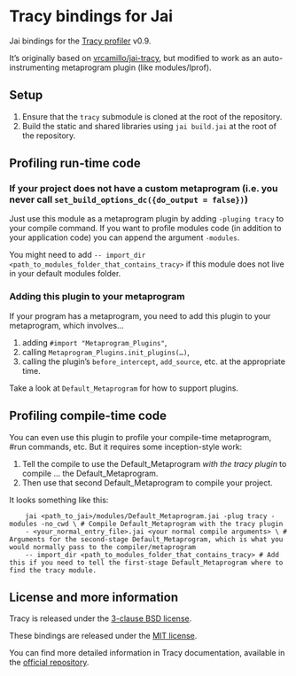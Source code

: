 # Tracy bindings for Jai

Jai bindings for the [Tracy profiler](https://github.com/wolfpld/tracy) v0.9.

It’s originally based on [vrcamillo/jai-tracy](https://github.com/vrcamillo/jai-tracy), but modified to work as an auto-instrumenting metaprogram plugin (like modules/Iprof).

## Setup

1. Ensure that the `tracy` submodule is cloned at the root of the repository.
2. Build the static and shared libraries using `jai build.jai` at the root of the repository.

## Profiling run-time code

### If your project does not have a custom metaprogram (i.e. you never call `set_build_options_dc({do_output = false})`)

Just use this module as a metaprogram plugin by adding `-pluging tracy` to your compile command.
If you want to profile modules code (in addition to your application code) you can append the argument `-modules`.

You might need to add `-- import_dir <path_to_modules_folder_that_contains_tracy>` if this module does not live in your default modules folder.

### Adding this plugin to your metaprogram

If your program has a metaprogram, you need to add this plugin to your metaprogram, which involves…

1. adding `#import "Metaprogram_Plugins"`,
2. calling `Metaprogram_Plugins.init_plugins(…)`,
3. calling the plugin’s `before_intercept`, `add_source`, etc. at the appropriate time.

Take a look at `Default_Metaprogram` for how to support plugins.


## Profiling compile-time code

You can even use this plugin to profile your compile-time metaprogram, #run commands, etc. But it requires some inception-style work:

1. Tell the compile to use the Default_Metaprogram _with the tracy plugin_ to compile … the Default_Metaprogram.
2. Then use that second Default_Metaprogram to compile your project.

It looks something like this:

```shell
    jai <path_to_jai>/modules/Default_Metaprogram.jai -plug tracy -modules -no_cwd \ # Compile Default_Metaprogram with the tracy plugin
    - <your_normal_entry_file>.jai <your normal compile arguments> \ # Arguments for the second-stage Default_Metaprogram, which is what you would normally pass to the compiler/metaprogram
    -- import_dir <path_to_modules_folder_that_contains_tracy> # Add this if you need to tell the first-stage Default_Metaprogram where to find the tracy module.
```


## License and more information
Tracy is released under the [3-clause BSD license](https://github.com/wolfpld/tracy/blob/master/LICENSE).

These bindings are released under the [MIT license](https://github.com/vrcamillo/jai-tracy/blob/main/LICENSE).

You can find more detailed information in Tracy documentation, available in the [official repository](https://github.com/wolfpld/tracy).
